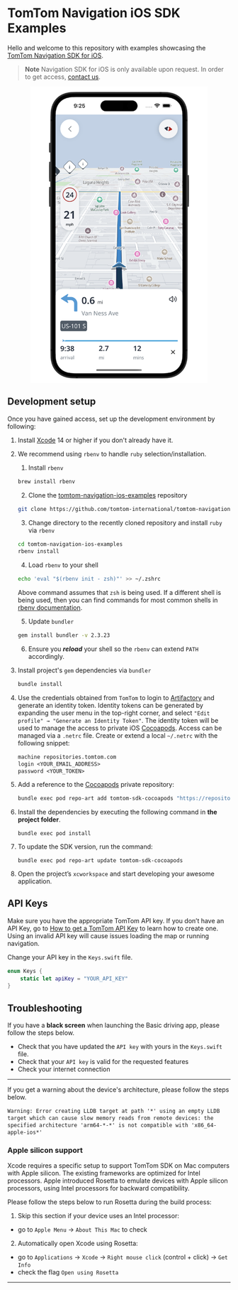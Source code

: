 # TomTom Navigation iOS SDK Examples

Hello and welcome to this repository with examples showcasing the [TomTom Navigation SDK for iOS].

> **Note** Navigation SDK for iOS is only available upon request. In order to get access, [contact us].

<div align="center">
  <img align="center" src=".github/nav-sdk-phone.png" width="400"/>
</div>

## Development setup

Once you have gained access, set up the development environment by following:

1. Install [Xcode](https://apps.apple.com/app/id497799835) 14 or higher if you don't already have it.

2. We recommend using `rbenv` to handle `ruby` selection/installation.
   1. Install `rbenv`   
   ```zsh
   brew install rbenv
   ```
   2. Clone the [tomtom-navigation-ios-examples] repository
   ```zsh
   git clone https://github.com/tomtom-international/tomtom-navigation-ios-examples.git
   ```   
   3. Change directory to the recently cloned repository and install `ruby` via `rbenv`
   ```zsh
   cd tomtom-navigation-ios-examples
   rbenv install
   ```
   4. Load `rbenv` to your shell
   ```zsh
   echo 'eval "$(rbenv init - zsh)"' >> ~/.zshrc
   ```
   Above command assumes that `zsh` is being used. If a different shell is being used, then you can find 
   commands for most common shells in [rbenv documentation].

   5. Update `bundler`
   ```zsh
   gem install bundler -v 2.3.23
   ```
   6. Ensure you ***reload*** your shell so the `rbenv` can extend `PATH` accordingly.

3. Install project's `gem` dependencies via `bundler`
   ```zsh
   bundle install
   ```

4. Use the credentials obtained from `TomTom` to login to [Artifactory] and generate an identity token.
   Identity tokens can be generated by expanding the user menu in the top-right corner, and select 
   `"Edit profile" → "Generate an Identity Token"`.
   The identity token will be used to manage the access to private iOS [Cocoapods].
   Access can be managed via a `.netrc` file. Create or extend a local `~/.netrc` with the following snippet:
   ```
   machine repositories.tomtom.com
   login <YOUR_EMAIL_ADDRESS>
   password <YOUR_TOKEN>
   ``` 

5. Add a reference to the [Cocoapods] private repository:
   ```zsh
   bundle exec pod repo-art add tomtom-sdk-cocoapods "https://repositories.tomtom.com/artifactory/api/pods/cocoapods"
   ```

6. Install the dependencies by executing the following command in **the project folder**.
    ```
    bundle exec pod install
    ```

7. To update the SDK version, run the command:
    ```
    bundle exec pod repo-art update tomtom-sdk-cocoapods
    ```
8. Open the project’s `xcworkspace` and start developing your awesome application.

## API Keys

Make sure you have the appropriate TomTom API key. If you don’t have an API Key, go to [How to get a TomTom API Key](https://developer.tomtom.com/how-to-get-tomtom-api-key) to learn how to create one. Using an invalid API key will cause issues loading the map or running navigation.

Change your API key in the `Keys.swift` file. 

```swift
enum Keys {
    static let apiKey = "YOUR_API_KEY"
}
```

## Troubleshooting
If you have a **black screen** when launching the Basic driving app, please follow the steps below.

- Check that you have updated the `API key` with yours in the `Keys.swift` file.
- Check that your `API key` is valid for the requested features
- Check your internet connection

---

If you get a warning about the device's architecture, please follow the steps below.
```
Warning: Error creating LLDB target at path '*' using an empty LLDB target which can cause slow memory reads from remote devices: the specified architecture 'arm64-*-*' is not compatible with 'x86_64-apple-ios*' 
```

### Apple silicon support

Xcode requires a specific setup to support TomTom SDK on Mac computers with Apple silicon.
The existing frameworks are optimized for Intel processors. Apple introduced Rosetta to emulate devices with
Apple silicon processors, using Intel processors for backward compatibility.

Please follow the steps below to run Rosetta during the build process:

1. Skip this section if your device uses an Intel processor:
- go to `Apple Menu` -> `About This Mac` to check
2. Automatically open Xcode using Rosetta:
- go to `Applications` -> `Xcode` -> `Right mouse click` (control + click) -> `Get Info`
- check the flag `Open using Rosetta`

---

[contact us]: https://developer.tomtom.com/tomtom-sdk-for-ios/request-access
[rbenv documentation]: https://github.com/rbenv/rbenv#readme
[tomtom-navigation-ios-examples]: https://github.com/tomtom-international/tomtom-navigation-ios-examples
[Artifactory]: https://repositories.tomtom.com/ui
[Cocoapods]: (https://guides.cocoapods.org/using/getting-started.html)
[TomTom Navigation SDK for iOS]: https://developer.tomtom.com/ios/navigation/documentation/overview/introduction
